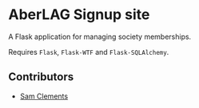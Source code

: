 AberLAG Signup site
===================

A Flask application for managing society memberships.

Requires ``Flask``, ``Flask-WTF`` and ``Flask-SQLAlchemy``.

Contributors
------------

- [Sam Clements](https://github.com/borntyping/)
